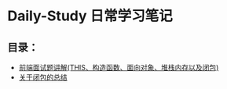 # Daily-Study 日常学习笔记
## 目录：
- [前端面试题讲解(THIS、构造函数、面向对象、堆栈内存以及闭包)](https://github.com/EsunR/Daily-Study/blob/master/Note/%E5%89%8D%E7%AB%AF%E9%9D%A2%E8%AF%95%E9%A2%98%E8%AE%B2%E8%A7%A3(THIS%E3%80%81%E6%9E%84%E9%80%A0%E5%87%BD%E6%95%B0%E3%80%81%E9%9D%A2%E5%90%91%E5%AF%B9%E8%B1%A1%E3%80%81%E5%A0%86%E6%A0%88%E5%86%85%E5%AD%98%E4%BB%A5%E5%8F%8A%E9%97%AD%E5%8C%85).md)
- [关于闭包的总结](https://github.com/EsunR/Daily-Study/blob/master/Note/%E9%97%AD%E5%8C%85%E6%80%BB%E7%BB%93.md)